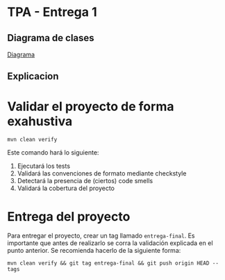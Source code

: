 # TPA - Entrega 1

## Diagrama de clases

[Diagrama](https://lucid.app/lucidchart/invitations/accept/inv_4c8076c6-f097-4415-9ee2-bedfc32bf15f?viewport_loc=-1413%2C-2440%2C4779%2C2300%2C0_0)

## Explicacion




# Validar el proyecto de forma exahustiva

```
mvn clean verify
```

Este comando hará lo siguiente:

 1. Ejecutará los tests
 2. Validará las convenciones de formato mediante checkstyle
 3. Detectará la presencia de (ciertos) code smells
 4. Validará la cobertura del proyecto

# Entrega del proyecto

Para entregar el proyecto, crear un tag llamado `entrega-final`. Es importante que antes de realizarlo se corra la validación
explicada en el punto anterior. Se recomienda hacerlo de la siguiente forma:

```
mvn clean verify && git tag entrega-final && git push origin HEAD --tags
```
